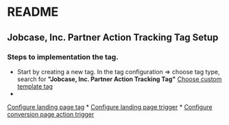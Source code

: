 # README

## Jobcase, Inc. Partner Action Tracking Tag Setup

### Steps to implementation the tag.
* Start by creating a new tag. In the tag configuration => choose tag type, search for **"Jobcase, Inc. Partner Action Tracking Tag"**
[Choose custom template tag](images/choose.custom.template.tag.png)
*
[Configure landing page tag](images/configure.landing.page.tag.png)
*
[Configure landing page trigger](images/configure.landing.page.trigger.png)
*
[Configure conversion page action trigger](images/configure.conversion.page.tag.png)
